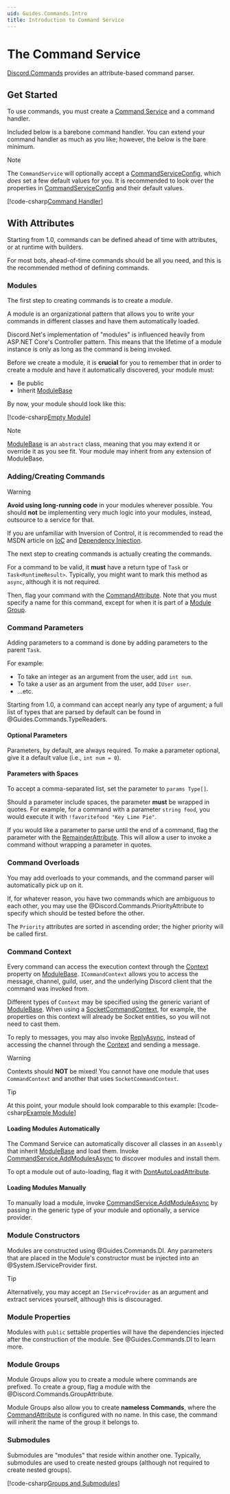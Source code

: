 ```yaml
---
uid: Guides.Commands.Intro
title: Introduction to Command Service
---
```


# The Command Service

[Discord.Commands](xref:Discord.Commands) provides an attribute-based
command parser.

## Get Started

To use commands, you must create a [Command Service] and a command
handler.

Included below is a barebone command handler. You can extend your
command handler as much as you like; however, the below is the bare
minimum.

> [!NOTE]
> The `CommandService` will optionally accept a [CommandServiceConfig],
> which *does* set a few default values for you. It is recommended to
> look over the properties in [CommandServiceConfig] and their default
> values.

[!code-csharp[Command Handler](samples/intro/command_handler.cs)]

[Command Service]: xref:Discord.Commands.CommandService
[CommandServiceConfig]: xref:Discord.Commands.CommandServiceConfig

## With Attributes

Starting from 1.0, commands can be defined ahead of time with
attributes, or at runtime with builders.

For most bots, ahead-of-time commands should be all you need, and this
is the recommended method of defining commands.

### Modules

The first step to creating commands is to create a _module_.

A module is an organizational pattern that allows you to write your
commands in different classes and have them automatically loaded.

Discord.Net's implementation of "modules" is influenced heavily from
ASP.NET Core's Controller pattern. This means that the lifetime of a
module instance is only as long as the command is being invoked.

Before we create a module, it is **crucial** for you to remember that
in order to create a module and have it automatically discovered,
your module must:

* Be public
* Inherit [ModuleBase]

By now, your module should look like this:

[!code-csharp[Empty Module](samples/intro/empty-module.cs)]

> [!NOTE]
> [ModuleBase] is an `abstract` class, meaning that you may extend it
> or override it as you see fit. Your module may inherit from any
> extension of ModuleBase.

[IoC]: https://msdn.microsoft.com/en-us/library/ff921087.aspx
[Dependency Injection]: https://msdn.microsoft.com/en-us/library/ff921152.aspx
[ModuleBase]: xref:Discord.Commands.ModuleBase`1

### Adding/Creating Commands

> [!WARNING]
> **Avoid using long-running code** in your modules wherever possible.
> You should **not** be implementing very much logic into your
> modules, instead, outsource to a service for that.
>
> If you are unfamiliar with Inversion of Control, it is recommended
> to read the MSDN article on [IoC] and [Dependency Injection].

The next step to creating commands is actually creating the commands.

For a command to be valid, it **must** have a return type of `Task`
or `Task<RuntimeResult>`. Typically, you might want to mark this
method as `async`, although it is not required.

Then, flag your command with the [CommandAttribute]. Note that you must
specify a name for this command, except for when it is part of a
[Module Group](#module-groups).

### Command Parameters

Adding parameters to a command is done by adding parameters to the
parent `Task`.

For example:

* To take an integer as an argument from the user, add `int num`.
* To take a user as an argument from the user, add `IUser user`.
* ...etc.

Starting from 1.0, a command can accept nearly any type of argument;
a full list of types that are parsed by default can
be found in @Guides.Commands.TypeReaders.

[CommandAttribute]: xref:Discord.Commands.CommandAttribute

#### Optional Parameters

Parameters, by default, are always required. To make a parameter
optional, give it a default value (i.e., `int num = 0`).

#### Parameters with Spaces

To accept a comma-separated list, set the parameter to `params Type[]`.

Should a parameter include spaces, the parameter **must** be
wrapped in quotes. For example, for a command with a parameter
`string food`, you would execute it with
`!favoritefood "Key Lime Pie"`.

If you would like a parameter to parse until the end of a command,
flag the parameter with the [RemainderAttribute]. This will
allow a user to invoke a command without wrapping a
parameter in quotes.

[RemainderAttribute]: xref:Discord.Commands.RemainderAttribute

### Command Overloads

You may add overloads to your commands, and the command parser will
automatically pick up on it.

If, for whatever reason, you have two commands which are ambiguous to
each other, you may use the @Discord.Commands.PriorityAttribute to
specify which should be tested before the other.

The `Priority` attributes are sorted in ascending order; the higher
priority will be called first.

### Command Context

Every command can access the execution context through the [Context]
property on [ModuleBase]. `ICommandContext` allows you to access the
message, channel, guild, user, and the underlying Discord client
that the command was invoked from.

Different types of `Context` may be specified using the generic variant
of [ModuleBase]. When using a [SocketCommandContext], for example, the
properties on this context will already be Socket entities, so you
will not need to cast them.

To reply to messages, you may also invoke [ReplyAsync], instead of
accessing the channel through the [Context] and sending a message.

> [!WARNING]
> Contexts should **NOT** be mixed! You cannot have one module that
> uses `CommandContext` and another that uses `SocketCommandContext`.

[Context]: xref:Discord.Commands.ModuleBase`1.Context
[SocketCommandContext]: xref:Discord.Commands.SocketCommandContext
[ReplyAsync]: xref:Discord.Commands.ModuleBase`1.ReplyAsync*

> [!TIP]
> At this point, your module should look comparable to this example:
> [!code-csharp[Example Module](samples/intro/module.cs)]

#### Loading Modules Automatically

The Command Service can automatically discover all classes in an
`Assembly` that inherit [ModuleBase] and load them. Invoke
[CommandService.AddModulesAsync] to discover modules and
install them.

To opt a module out of auto-loading, flag it with
[DontAutoLoadAttribute].

[DontAutoLoadAttribute]: xref:Discord.Commands.DontAutoLoadAttribute
[CommandService.AddModulesAsync]: xref:Discord.Commands.CommandService.AddModulesAsync*

#### Loading Modules Manually

To manually load a module, invoke [CommandService.AddModuleAsync] by
passing in the generic type of your module and optionally, a
service provider.

[CommandService.AddModuleAsync]: xref:Discord.Commands.CommandService.AddModuleAsync*

### Module Constructors

Modules are constructed using @Guides.Commands.DI. Any parameters
that are placed in the Module's constructor must be injected into an
@System.IServiceProvider first.

> [!TIP]
> Alternatively, you may accept an
> `IServiceProvider` as an argument and extract services yourself,
> although this is discouraged.

### Module Properties

Modules with `public` settable properties will have the dependencies
injected after the construction of the module. See @Guides.Commands.DI
to learn more.

### Module Groups

Module Groups allow you to create a module where commands are
prefixed. To create a group, flag a module with the
@Discord.Commands.GroupAttribute.

Module Groups also allow you to create **nameless Commands**, where
the [CommandAttribute] is configured with no name. In this case, the
command will inherit the name of the group it belongs to.

### Submodules

Submodules are "modules" that reside within another one. Typically,
submodules are used to create nested groups (although not required to
create nested groups).

[!code-csharp[Groups and Submodules](samples/intro/groups.cs)]